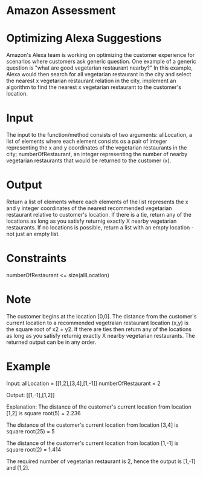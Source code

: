 # Amazon Assessment
# Optimizing Alexa Suggestions 

Amazon's Alexa team is working on optimizing the customer experience for scenarios where customers ask generic question. One example of a generic question is "what are good vegetarian restaurant nearby?" In this example, Alexa would then search for all vegetarian restaurant in the city and select the nearest x vegetarian restaurant relation in the city, implement an algorithm to find the nearest x vegetarian restaurant to the customer's location.


# Input
The input to the function/method consists of two arguments:
allLocation, a list of elements where each element consists os a pair of integer representing the x and y coordinates of the vegetarian restaurants in the city;
numberOfRestaurant, an integer representing the number of nearby vegetarian restaurants that would be returned to the customer (x).

# Output
Return a list of elements where each elements of the list represents the x and y integer coordinates of the nearest recommended vegetarian restaurant relative to customer's location. If there is a tie, return any of the locations as long as you satisfy returnig exactly X nearby vegetarian restaurants. If no locations is possible, return a list with an empty location - not just an empty list.

# Constraints 
numberOfRestaurant <= size(allLocation)

# Note
The customer begins at the location [0,0].
The distance from the customer's current location to a recommended vegetraian restaurant location (x,y) is the square root of x2 + y2.
If there are ties then return any of the locations as long as you satisfy returnig exactly X nearby vegetarian restaurants.
The returned output can be in any order.

# Example 
Input:
allLocation = [[1,2],[3,4],[1,-1]]
numberOfRestaurant = 2

Output:
[[1,-1],[1,2]]

Explanation:
The distance of the customer's current location from location [1,2] is square root(5) = 2.236

The distance of the customer's current location from location [3,4] is square root(25) = 5

The distance of the customer's current location from location [1,-1] is square root(2) = 1.414

The required number of vegetarian restaurant is 2, hence the output is [1,-1] and [1,2].
